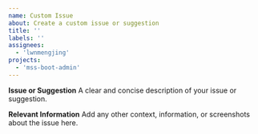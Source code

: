 ```yaml
---
name: Custom Issue
about: Create a custom issue or suggestion
title: ''
labels: ''
assignees:
  - 'lwnmengjing'
projects:
  - 'mss-boot-admin'
---
```


**Issue or Suggestion**
A clear and concise description of your issue or suggestion.

**Relevant Information**
Add any other context, information, or screenshots about the issue here.
